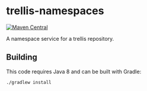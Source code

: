 # trellis-namespaces

[![Maven Central](https://maven-badges.herokuapp.com/maven-central/org.trellisldp/trellis-namespaces/badge.svg)](https://maven-badges.herokuapp.com/maven-central/org.trellisldp/trellis-namespaces/)

A namespace service for a trellis repository.

## Building

This code requires Java 8 and can be built with Gradle:

    ./gradlew install
